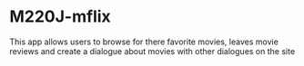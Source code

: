 # M220J-mflix
This app allows users to browse for there favorite movies, leaves movie reviews and create a dialogue about movies with other dialogues on the site
